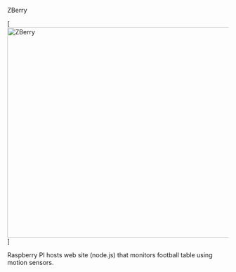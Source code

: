 ZBerry

[<img src="https://github.com/cazacov/Raspberry/ZBerry/_img/zberry.jpg?raw=true" alt="ZBerry" width="640" height="480"/>]

Raspberry PI hosts web site (node.js) that monitors football table using motion sensors.